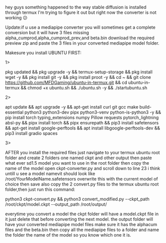 hey guys something happened to the way stable diffusion is installed through termux I'm trying to figure it out but right now the converter is not working 😕 


Update:if u use a mediapipe converter you will sometimes get a complete conversion but it will have 3 files missing alpha_cumprod,alpha_cumprod_prev,and beta.bin
download the required preview zip and paste the 3 files in your converted mediapipe model folder. 


Makesure you install UBUNTU FIRST:

1>

pkg updated && pkg upgrade -y && termux-setup-storage && pkg install wget -y && pkg install git -y && pkg install proot -y && cd ~ && git clone https://github.com/MFDGaming/ubuntu-in-termux.git && cd ubuntu-in-termux && chmod +x ubuntu.sh && ./ubuntu.sh -y && ./startubuntu.sh

2>

apt update && apt upgrade -y && apt-get install curl git gcc make build-essential python3 python3-dev pipx python3-venv python-is-python3 -y && 
pip install torch typing_extensions numpy Pillow requests pytorch_lightning absl-py && pipx install torch && pipx ensurepath && pip3 install safetensors && apt-get install google-perftools && apt install libgoogle-perftools-dev && pip3 install gradio spaces



3>

AFTER you install the required files just navigate to your termux ubuntu root folder
and create 2 folders one named ckpt and other output then paste what ever sd1.5 model you want to use in the root folder then copy the name of the model open ckpt-converter.py and scroll down to line 23 i think untill u see a model namevit should look like /root/YourModelName.safetensors overwrite this with the current model of choice then save also copy the 2 convert.py files to the termux ubuntu root folder,then just run this command:

python3 ckpt-convert.py && python3 convert_modified.py --ckpt_path /root/ckpt/model.ckpt --output_path /root/output/


everytime you convert a model the ckpt folder will have a model.ckpt file in it just delete that before converting the next model.
the output folder will have your converted mediapipe model files make sure it has the alphacum files and the beta.bin then copy all the mediapipe files to a folder and name the folder the name of the model so you know which one it is.













